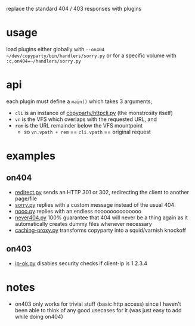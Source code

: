 replace the standard 404 / 403 responses with plugins


# usage

load plugins either globally with `--on404 ~/dev/copyparty/bin/handlers/sorry.py` or for a specific volume with `:c,on404=~/handlers/sorry.py`


# api

each plugin must define a `main()` which takes 3 arguments;

* `cli` is an instance of [copyparty/httpcli.py](https://github.com/9001/copyparty/blob/hovudstraum/copyparty/httpcli.py) (the monstrosity itself)
* `vn` is the VFS which overlaps with the requested URL, and
* `rem` is the URL remainder below the VFS mountpoint
    * so `vn.vpath + rem` == `cli.vpath` == original request


# examples

## on404

* [redirect.py](redirect.py) sends an HTTP 301 or 302, redirecting the client to another page/file
* [sorry.py](answer.py) replies with a custom message instead of the usual 404
* [nooo.py](nooo.py) replies with an endless noooooooooooooo
* [never404.py](never404.py) 100% guarantee that 404 will never be a thing again as it automatically creates dummy files whenever necessary
* [caching-proxy.py](caching-proxy.py) transforms copyparty into a squid/varnish knockoff

## on403

* [ip-ok.py](ip-ok.py) disables security checks if client-ip is 1.2.3.4


# notes

* on403 only works for trivial stuff (basic http access) since I haven't been able to think of any good usecases for it (was just easy to add while doing on404)

